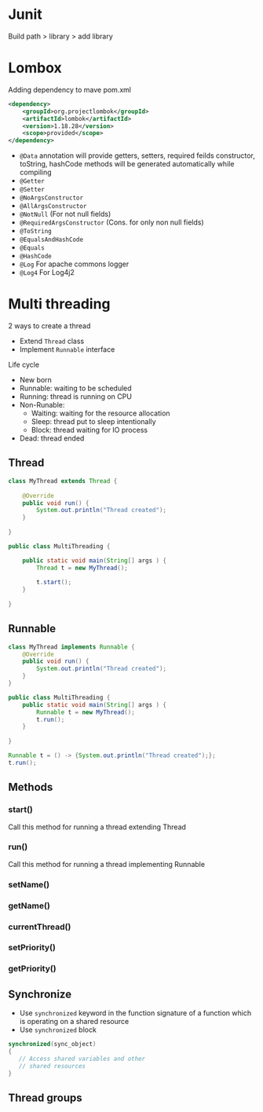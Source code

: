 # Junit

Build path > library > add library


# Lombox

Adding dependency to mave pom.xml
```xml
<dependency>
    <groupId>org.projectlombok</groupId>
    <artifactId>lombok</artifactId>
    <version>1.18.28</version>
    <scope>provided</scope>
</dependency>
```

 - `@Data` annotation will provide getters, setters, required feilds constructor, toString, hashCode methods will be generated automatically while compiling
 - `@Getter`
 - `@Setter`
 - `@NoArgsConstructor`
 - `@AllArgsConstructor`
 - `@NotNull` (For not null fields)
 - `@RequiredArgsConstructor` (Cons. for only non null fields)
 - `@ToString`
 - `@EqualsAndHashCode`
 - `@Equals`
 - `@HashCode`
 - `@Log` For apache commons logger
 - `@Log4` For Log4j2

# Multi threading
2 ways to create a thread
 - Extend `Thread` class
 - Implement `Runnable` interface

Life cycle
 - New born
 - Runnable: waiting to be scheduled
 - Running: thread is running on CPU
 - Non-Runable:
	- Waiting: waiting for the resource allocation
	- Sleep: thread put to sleep intentionally
	- Block: thread waiting for IO process
 - Dead: thread ended

## Thread
```java
class MyThread extends Thread {
	
	@Override
	public void run() {
		System.out.println("Thread created");
	}
	
}

public class MultiThreading {

	public static void main(String[] args ) {
		Thread t = new MyThread();
		
		t.start();
	}
	
}
```

## Runnable
```java
class MyThread implements Runnable {
	@Override
	public void run() {
		System.out.println("Thread created");
	}
}

public class MultiThreading {
	public static void main(String[] args ) {
		Runnable t = new MyThread();
		t.run();
	}
	
}
```

```java
Runnable t = () -> {System.out.println("Thread created");};
t.run();
```

## Methods
### start()
Call this method for running a thread extending Thread
### run()
Call this method for running a thread implementing Runnable
### setName()
### getName()
### currentThread()
### setPriority()
### getPriority()

## Synchronize
 - Use `synchronized` keyword in the function signature of a function which is operating on a shared resource
 - Use `synchronized` block
```java
synchronized(sync_object)
{
   // Access shared variables and other
   // shared resources
}
```

## Thread groups
